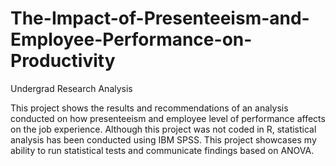 # The-Impact-of-Presenteeism-and-Employee-Performance-on-Productivity
Undergrad Research Analysis

This project shows the results and recommendations of an analysis conducted on how presenteeism and employee level of performance affects on the job experience. 
Although this project was not coded in R, statistical analysis has been conducted using IBM SPSS. This project showcases my ability to run statistical tests and communicate findings based on ANOVA.
